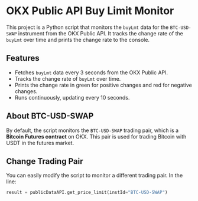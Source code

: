 # OKX Public API Buy Limit Monitor

This project is a Python script that monitors the `buyLmt` data for the `BTC-USD-SWAP` instrument from the OKX Public API. It tracks the change rate of the `buyLmt` over time and prints the change rate to the console.

## Features
- Fetches `buyLmt` data every 3 seconds from the OKX Public API.
- Tracks the change rate of `buyLmt` over time.
- Prints the change rate in green for positive changes and red for negative changes.
- Runs continuously, updating every 10 seconds.

## About BTC-USD-SWAP
By default, the script monitors the `BTC-USD-SWAP` trading pair, which is a **Bitcoin Futures contract** on OKX. This pair is used for trading Bitcoin with USDT in the futures market.

## Change Trading Pair
You can easily modify the script to monitor a different trading pair. In the line:

```python
result = publicDataAPI.get_price_limit(instId="BTC-USD-SWAP")
